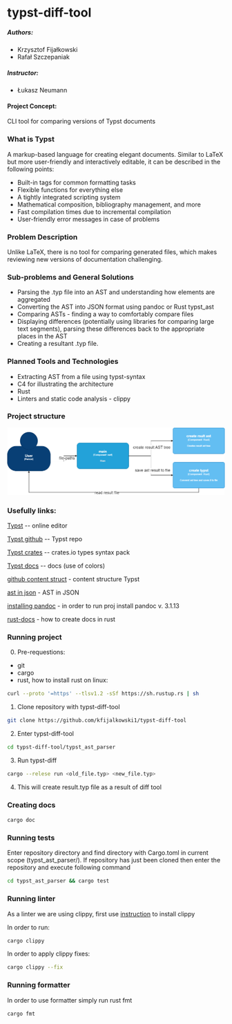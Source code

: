 # typst-diff-tool

##### Authors:
- Krzysztof Fijałkowski
- Rafał Szczepaniak

##### Instructor:
- Łukasz Neumann

#### Project Concept:
CLI tool for comparing versions of Typst documents

### What is Typst
A markup-based language for creating elegant documents. Similar to LaTeX but more user-friendly and interactively editable, it can be described in the following points:

- Built-in tags for common formatting tasks
- Flexible functions for everything else
- A tightly integrated scripting system
- Mathematical composition, bibliography management, and more
- Fast compilation times due to incremental compilation
- User-friendly error messages in case of problems

### Problem Description
Unlike LaTeX, there is no tool for comparing generated files, which makes reviewing new versions of documentation challenging.

### Sub-problems and General Solutions
- Parsing the .typ file into an AST and understanding how elements are aggregated
- Converting the AST into JSON format using pandoc or Rust typst_ast
- Comparing ASTs - finding a way to comfortably compare files
- Displaying differences (potentially using libraries for comparing large text segments), parsing these differences back to the appropriate places in the AST
- Creating a resultant .typ file.

### Planned Tools and Technologies
- Extracting AST from a file using typst-syntax
- C4 for illustrating the architecture
- Rust
- Linters and static code analysis - clippy

### Project structure
![c4.drawio.png](docs%2Fc4.drawio.png)

### Usefully links:

[Typst](https://typst.app/) -- online editor

[Typst github](https://github.com/typst/typst) -- Typst repo

[Typst crates](https://crates.io/crates/typst-syntax) -- crates.io types syntax pack

[Typst docs](https://typst.app/docs/reference/visualize/color/) -- docs (use of colors)

[github content struct](https://github.com/typst/typst/blob/main/crates/typst/src/foundations/content.rs#L75) - content structure Typst

[ast in json](https://esdiscuss.org/topic/ast-in-json-format) - AST in JSON

[installing pandoc](https://pandoc.org/installing.htm) - in order to run proj install pandoc v. 3.1.13

[rust-docs](https://doc.rust-lang.org/rustdoc/what-is-rustdoc.html) - how to create docs in rust

### Running project
0. Pre-requestions:
 - git
 - cargo
 - rust, how to install rust on linux:
``` bash
curl --proto '=https' --tlsv1.2 -sSf https://sh.rustup.rs | sh
```


1. Clone repository with typst-diff-tool

``` bash
git clone https://github.com/kfijalkowski1/typst-diff-tool
```
2. Enter typst-diff-tool

``` bash
cd typst-diff-tool/typst_ast_parser
```

3. Run typst-diff

``` bash
cargo --relese run <old_file.typ> <new_file.typ>
```

4. This will create result.typ file as a result of diff tool


### Creating docs

```bash
cargo doc
```

### Running tests
Enter repository directory and find directory with Cargo.toml in current scope (typst_ast_parser/).
If repository has just been cloned then enter the repository and execute following command

``` bash
cd typst_ast_parser && cargo test
```


### Running linter

As a linter we are using clippy, first use [instruction](https://github.com/rust-lang/rust-clippy) to install clippy

In order to run:

``` bash
cargo clippy
```

In order to apply clippy fixes:
```bash
cargo clippy --fix
```


### Running formatter
In order to use formatter simply run rust fmt

```bash
cargo fmt
```